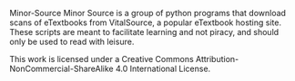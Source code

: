 Minor-Source
Minor Source is a group of python programs that download scans of eTextbooks from VitalSource, a popular eTextbook hosting site. These scripts are meant to facilitate learning and not piracy, and should only be used to read with leisure. 

This work is licensed under a Creative Commons Attribution-NonCommercial-ShareAlike 4.0 International License.
